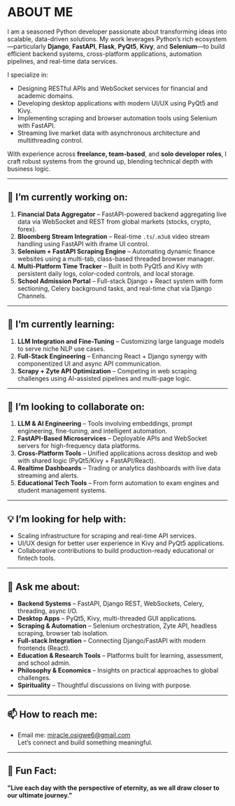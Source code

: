 # ABOUT ME

I am a seasoned Python developer passionate about transforming ideas into scalable, data-driven solutions. My work leverages Python’s rich ecosystem—particularly **Django**, **FastAPI**, **Flask**, **PyQt5**, **Kivy**, and **Selenium**—to build efficient backend systems, cross-platform applications, automation pipelines, and real-time data services.

I specialize in:
- Designing RESTful APIs and WebSocket services for financial and academic domains.
- Developing desktop applications with modern UI/UX using PyQt5 and Kivy.
- Implementing scraping and browser automation tools using Selenium with FastAPI.
- Streaming live market data with asynchronous architecture and multithreading control.

With experience across **freelance, team-based**, and **solo developer roles**, I craft robust systems from the ground up, blending technical depth with business logic.

---

## 🔭 I’m currently working on:
1. **Financial Data Aggregator** – FastAPI-powered backend aggregating live data via WebSocket and REST from global markets (stocks, crypto, forex).
2. **Bloomberg Stream Integration** – Real-time `.ts`/`.m3u8` video stream handling using FastAPI with iframe UI control.
3. **Selenium + FastAPI Scraping Engine** – Automating dynamic finance websites using a multi-tab, class-based threaded browser manager.
4. **Multi-Platform Time Tracker** – Built in both PyQt5 and Kivy with persistent daily logs, color-coded controls, and local storage.
5. **School Admission Portal** – Full-stack Django + React system with form sectioning, Celery background tasks, and real-time chat via Django Channels.

---

## 🌱 I’m currently learning:
1. **LLM Integration and Fine-Tuning** – Customizing large language models to serve niche NLP use cases.
2. **Full-Stack Engineering** – Enhancing React + Django synergy with componentized UI and async API communication.
3. **Scrapy + Zyte API Optimization** – Competing in web scraping challenges using AI-assisted pipelines and multi-page logic.

---

## 🤝 I’m looking to collaborate on:
1. **LLM & AI Engineering** – Tools involving embeddings, prompt engineering, fine-tuning, and intelligent automation.
2. **FastAPI-Based Microservices** – Deployable APIs and WebSocket servers for high-frequency data platforms.
3. **Cross-Platform Tools** – Unified applications across desktop and web with shared logic (PyQt5/Kivy + FastAPI/React).
4. **Realtime Dashboards** – Trading or analytics dashboards with live data streaming and alerts.
5. **Educational Tech Tools** – From form automation to exam engines and student management systems.

---

## 💡 I’m looking for help with:
- Scaling infrastructure for scraping and real-time API services.
- UI/UX design for better user experience in Kivy and PyQt5 applications.
- Collaborative contributions to build production-ready educational or fintech tools.

---

## 🧠 Ask me about:
- **Backend Systems** – FastAPI, Django REST, WebSockets, Celery, threading, async I/O.
- **Desktop Apps** – PyQt5, Kivy, multi-threaded GUI applications.
- **Scraping & Automation** – Selenium orchestration, Zyte API, headless scraping, browser tab isolation.
- **Full-stack Integration** – Connecting Django/FastAPI with modern frontends (React).
- **Education & Research Tools** – Platforms built for learning, assessment, and school admin.
- **Philosophy & Economics** – Insights on practical approaches to global challenges.
- **Spirituality** – Thoughtful discussions on living with purpose.

---

## 📫 How to reach me:
- Email me: [miracle.osigwe6@gmail.com](mailto:miracle.osigwe6@gmail.com)  
  Let’s connect and build something meaningful.

---

## 🎉 Fun Fact:
**"Live each day with the perspective of eternity, as we all draw closer to our ultimate journey."**
